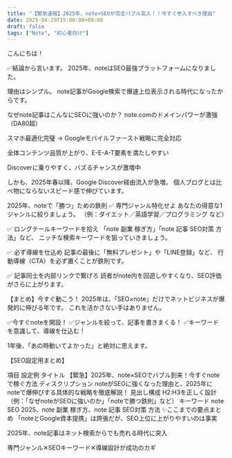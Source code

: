 ```yaml
---
title: "【緊急速報】2025年、note×SEOが完全バブル突入！！今すぐ参入すべき理由"
date: 2025-04-29T15:00:00+09:00
draft: false
tags: ["Note", "初心者向け"]
---
```


こんにちは！

✅結論から言います。
2025年、noteはSEO最強プラットフォームになりました。

理由はシンプル。
note記事がGoogle検索で爆速上位表示される時代になったからです。

なぜnote記事はこんなにSEOに強いのか？
note.comのドメインパワーが激強（DA80超）

スマホ最適化完璧 → Googleモバイルファースト戦略に完全対応

全体コンテンツ品質が上がり、E-E-A-T要素を満たしやすい

Discoverに乗りやすく、バズるチャンスが激増中

しかも、2025年春以降、Google Discover経由流入が急増。
個人ブログとは比べ物にならないスピード感で伸びています。

2025年、noteで「勝つ」ための鉄則
✅ 専門ジャンル特化せよ
あなたの得意な1ジャンルに絞りましょう。
（例：ダイエット／英語学習／プログラミング など）

✅ ロングテールキーワードを拾え
「note 副業 稼ぎ方」「note 記事 SEO対策 方法」など、
ニッチな検索キーワードを狙っていきましょう。

✅ 必ず導線を仕込め
記事の最後に「無料プレゼント」や「LINE登録」など、
行動導線（CTA）を必ず置くことが鉄則です。

✅ 記事同士を内部リンクで繋げろ
読者がnote内を回遊しやすくなり、SEO評価がさらに上がります。

【まとめ】今すぐ動こう！
2025年は、「SEO×note」だけでネットビジネスが爆発的に伸びる年です。
これを活かさない手はありません。

✅今すぐnoteを開設！
✅ジャンルを絞って、記事を書きまくる！
✅キーワードを意識して、導線を仕込む！

1年後、「あの時動いてよかった」と絶対に思えます。

【SEO設定用まとめ】

項目	設定例
タイトル	【緊急】2025年、note×SEOでバブル到来！今すぐnoteで稼ぐ方法
ディスクリプション	noteがSEOに強くなった理由と、2025年にnoteで爆伸びする具体的な戦略を徹底解説！
見出し構成	H2:H3を正しく設計（例：「なぜnoteがSEOに強いのか」「noteで勝つ鉄則」など）
キーワード	note SEO 2025、note 副業 稼ぎ方、note 記事 SEO対策 方法
✨ここまでの要点まとめ
「noteとGoogle資本提携」は誇張だが、SEO上位に上がりやすいのは事実

2025年、note記事はネット検索からでも売れる時代に突入

専門ジャンル✕SEOキーワード✕導線設計が成功のカギ

